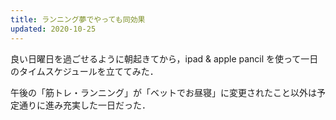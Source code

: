 ```yaml
---
title: ランニング夢でやっても同効果
updated: 2020-10-25
---
```


良い日曜日を過ごせるように朝起きてから，ipad & apple pancil を使って一日のタイムスケジュールを立ててみた．

午後の「筋トレ・ランニング」が「ベットでお昼寝」に変更されたこと以外は予定通りに進み充実した一日だった．
